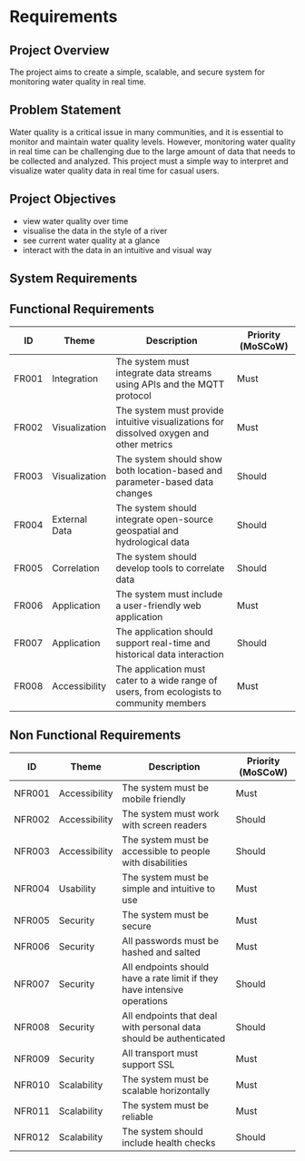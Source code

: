 # Requirements

## Project Overview

The project aims to create a simple, scalable, and secure system for monitoring water quality in real time.

## Problem Statement

Water quality is a critical issue in many communities, and it is essential to monitor and maintain water quality levels. However, monitoring water quality in real time can be challenging due to the large amount of data that needs to be collected and analyzed. This project must a simple way to interpret and visualize water quality data in real time for casual users.

## Project Objectives

- view water quality over time
- visualise the data in the style of a river
- see current water quality at a glance
- interact with the data in an intuitive and visual way

## System Requirements

## Functional Requirements

| ID    | Theme         | Description                                                                               | Priority (MoSCoW) |
| ----- | ------------- | ----------------------------------------------------------------------------------------- | ----------------- |
| FR001 | Integration   | The system must integrate data streams using APIs and the MQTT protocol                   | Must              |
| FR002 | Visualization | The system must provide intuitive visualizations for dissolved oxygen and other metrics   | Must              |
| FR003 | Visualization | The system should show both location-based and parameter-based data changes               | Should            |
| FR004 | External Data | The system should integrate open-source geospatial and hydrological data                  | Should            |
| FR005 | Correlation   | The system should develop tools to correlate data                                         | Should            |
| FR006 | Application   | The system must include a user-friendly web application                                   | Must              |
| FR007 | Application   | The application should support real-time and historical data interaction                  | Should            |
| FR008 | Accessibility | The application must cater to a wide range of users, from ecologists to community members | Must              |

## Non Functional Requirements

| ID     | Theme         | Description                                                              | Priority (MoSCoW) |
| ------ | ------------- | ------------------------------------------------------------------------ | ----------------- |
| NFR001 | Accessibility | The system must be mobile friendly                                       | Must              |
| NFR002 | Accessibility | The system must work with screen readers                                 | Should            |
| NFR003 | Accessibility | The system must be accessible to people with disabilities                | Should            |
| NFR004 | Usability     | The system must be simple and intuitive to use                           | Must              |
| NFR005 | Security      | The system must be secure                                                | Must              |
| NFR006 | Security      | All passwords must be hashed and salted                                  | Must              |
| NFR007 | Security      | All endpoints should have a rate limit if they have intensive operations | Should            |
| NFR008 | Security      | All endpoints that deal with personal data should be authenticated       | Should            |
| NFR009 | Security      | All transport must support SSL                                           | Must              |
| NFR010 | Scalability   | The system must be scalable horizontally                                 | Must              |
| NFR011 | Scalability   | The system must be reliable                                              | Must              |
| NFR012 | Scalability   | The system should include health checks                                  | Should            |
